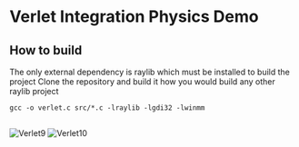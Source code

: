 # Verlet Integration Physics Demo
## How to build
The only external dependency is raylib which must be installed to build the project
Clone the repository and build it how you would build any other raylib project
```
gcc -o verlet.c src/*.c -lraylib -lgdi32 -lwinmm
```
##
![Verlet9](https://github.com/abuharth/Verlet/assets/145587343/8129da9a-3d97-4f41-9fdb-79eb1cae05e6)
![Verlet10](https://github.com/abuharth/Verlet/assets/145587343/7e2e77eb-695e-442d-a77d-f4bf6e899c15)
